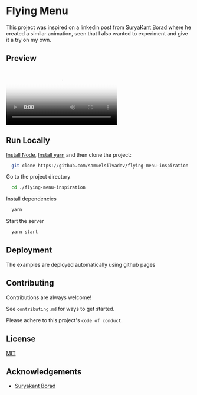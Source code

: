 # Flying Menu

This project was inspired on a linkedin post from [SuryaKant Borad](https://www.linkedin.com/in/suryakant-borad-085361240?miniProfileUrn=urn%3Ali%3Afs_miniProfile%3AACoAADvaUSUBtg3w6iu4S3aSauDjigA37HyFZ_c&lipi=urn%3Ali%3Apage%3Ad_flagship3_search_srp_all%3BDZdPN6kpTQefe8GxJEuaxA%3D%3D) where he created a similar animation, seen that I also wanted to experiment and give it a try on my own.

## Preview

<video controls="true" allowfullscreen="true" poster="./screenshots/screenshot.png">
    <source src="./screenshots/preview.mov" type="video/mp4">
</video>

## Run Locally

[Install Node](https://nodejs.org/en/download), [Install yarn](https://classic.yarnpkg.com/lang/en/docs/install/#mac-stable) and then clone the project:

```bash
  git clone https://github.com/samuelsilvadev/flying-menu-inspiration
```

Go to the project directory

```bash
  cd ./flying-menu-inspiration
```

Install dependencies

```bash
  yarn
```

Start the server

```bash
  yarn start
```

## Deployment

The examples are deployed automatically using github pages

## Contributing

Contributions are always welcome!

See `contributing.md` for ways to get started.

Please adhere to this project's `code of conduct`.

## License

[MIT](https://choosealicense.com/licenses/mit/)


## Acknowledgements

 - [Suryakant Borad](https://github.com/Suryaset)